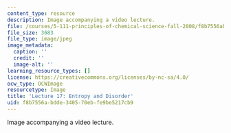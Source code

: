 ```yaml
---
content_type: resource
description: Image accompanying a video lecture.
file: /courses/5-111-principles-of-chemical-science-fall-2008/f8b7556abdde340570ebfe9be5217cb9_17.jpg
file_size: 3683
file_type: image/jpeg
image_metadata:
  caption: ''
  credit: ''
  image-alt: ''
learning_resource_types: []
license: https://creativecommons.org/licenses/by-nc-sa/4.0/
ocw_type: OCWImage
resourcetype: Image
title: 'Lecture 17: Entropy and Disorder'
uid: f8b7556a-bdde-3405-70eb-fe9be5217cb9
---
```

Image accompanying a video lecture.